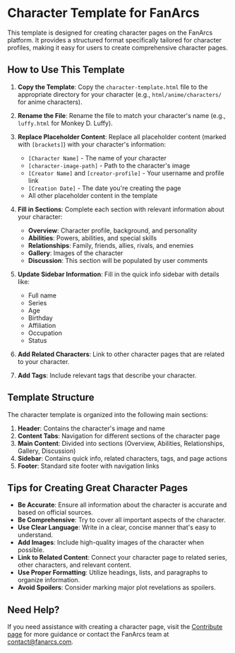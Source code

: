 # Character Template for FanArcs

This template is designed for creating character pages on the FanArcs platform. It provides a structured format specifically tailored for character profiles, making it easy for users to create comprehensive character pages.

## How to Use This Template

1. **Copy the Template**: Copy the `character-template.html` file to the appropriate directory for your character (e.g., `html/anime/characters/` for anime characters).

2. **Rename the File**: Rename the file to match your character's name (e.g., `luffy.html` for Monkey D. Luffy).

3. **Replace Placeholder Content**: Replace all placeholder content (marked with `[brackets]`) with your character's information:
   - `[Character Name]` - The name of your character
   - `[character-image-path]` - Path to the character's image
   - `[Creator Name]` and `[creator-profile]` - Your username and profile link
   - `[Creation Date]` - The date you're creating the page
   - All other placeholder content in the template

4. **Fill in Sections**: Complete each section with relevant information about your character:
   - **Overview**: Character profile, background, and personality
   - **Abilities**: Powers, abilities, and special skills
   - **Relationships**: Family, friends, allies, rivals, and enemies
   - **Gallery**: Images of the character
   - **Discussion**: This section will be populated by user comments

5. **Update Sidebar Information**: Fill in the quick info sidebar with details like:
   - Full name
   - Series
   - Age
   - Birthday
   - Affiliation
   - Occupation
   - Status

6. **Add Related Characters**: Link to other character pages that are related to your character.

7. **Add Tags**: Include relevant tags that describe your character.

## Template Structure

The character template is organized into the following main sections:

1. **Header**: Contains the character's image and name
2. **Content Tabs**: Navigation for different sections of the character page
3. **Main Content**: Divided into sections (Overview, Abilities, Relationships, Gallery, Discussion)
4. **Sidebar**: Contains quick info, related characters, tags, and page actions
5. **Footer**: Standard site footer with navigation links

## Tips for Creating Great Character Pages

- **Be Accurate**: Ensure all information about the character is accurate and based on official sources.
- **Be Comprehensive**: Try to cover all important aspects of the character.
- **Use Clear Language**: Write in a clear, concise manner that's easy to understand.
- **Add Images**: Include high-quality images of the character when possible.
- **Link to Related Content**: Connect your character page to related series, other characters, and relevant content.
- **Use Proper Formatting**: Utilize headings, lists, and paragraphs to organize information.
- **Avoid Spoilers**: Consider marking major plot revelations as spoilers.

## Need Help?

If you need assistance with creating a character page, visit the [Contribute page](../../contribute-page.html) for more guidance or contact the FanArcs team at contact@fanarcs.com.
